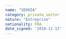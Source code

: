 ```yaml
---
name: "SEKOIA"
category: private_sector
nature: "Entreprise"
nationality: FRA
date_signed: '2018-11-12'
---
```

    
